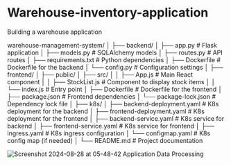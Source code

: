 # Warehouse-inventory-application
Building a warehouse application


warehouse-management-system/
│
├── backend/
│   ├── app.py                  # Flask application
│   ├── models.py               # SQLAlchemy models
│   ├── routes.py               # API routes
│   ├── requirements.txt        # Python dependencies
│   ├── Dockerfile              # Dockerfile for the backend
│   └── config.py               # Configuration settings
│
├── frontend/
│   ├── public/
│   ├── src/
│   │   ├── App.js              # Main React component
│   │   ├── StockList.js        # Component to display stock items
│   │   └── index.js            # Entry point
│   ├── Dockerfile              # Dockerfile for the frontend
│   ├── package.json            # Frontend dependencies
│   └── package-lock.json       # Dependency lock file
│
├── k8s/
│   ├── backend-deployment.yaml # K8s deployment for the backend
│   ├── frontend-deployment.yaml # K8s deployment for the frontend
│   ├── backend-service.yaml    # K8s service for backend
│   ├── frontend-service.yaml   # K8s service for frontend
│   ├── ingress.yaml            # K8s ingress configuration
│   └── configmap.yaml          # K8s config map (if needed)
│
└── README.md                   # Project documentation


![Screenshot 2024-08-28 at 05-48-42 Application Data Processing](https://github.com/user-attachments/assets/8bcb5572-e4a4-4eca-beed-ff2ce24eb96c)
